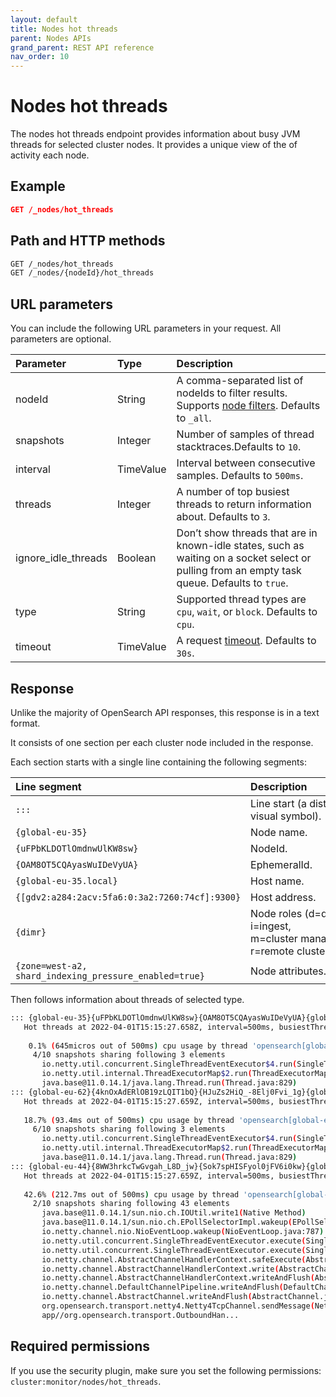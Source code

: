 ```yaml
---
layout: default
title: Nodes hot threads
parent: Nodes APIs
grand_parent: REST API reference
nav_order: 10
---
```


# Nodes hot threads

The nodes hot threads endpoint provides information about busy JVM threads for selected cluster nodes. It provides a unique view of the of activity each node.

## Example

```json
GET /_nodes/hot_threads
```

## Path and HTTP methods

```bash
GET /_nodes/hot_threads
GET /_nodes/{nodeId}/hot_threads
```

## URL parameters

You can include the following URL parameters in your request. All parameters are optional.

Parameter | Type     | Description
:--- |:----------| :---
nodeId | String    | A comma-separated list of nodeIds to filter results. Supports [node filters](../index/#node-filters). Defaults to `_all`.
snapshots | Integer  | Number of samples of thread stacktraces.Defaults to `10`.
interval | TimeValue | Interval between consecutive samples. Defaults to `500ms`.
threads | Integer   | A number of top busiest threads to return information about. Defaults to `3`.
ignore_idle_threads | Boolean   | Don’t show threads that are in known-idle states, such as waiting on a socket select or pulling from an empty task queue. Defaults to `true`.
type | String    | Supported thread types are `cpu`, `wait`, or `block`. Defaults to `cpu`.
timeout | TimeValue | A request [timeout](../index/#timeout). Defaults to `30s`.

## Response

Unlike the majority of OpenSearch API responses, this response is in a text format.

It consists of one section per each cluster node included in the response.

Each section starts with a single line containing the following segments:

Line segment | Description
:--- |:-------
<code>:::&nbsp;</code>  | Line start (a distinct visual symbol).
`{global-eu-35}` | Node name.
`{uFPbKLDOTlOmdnwUlKW8sw}` | NodeId.
`{OAM8OT5CQAyasWuIDeVyUA}` | EphemeralId.
`{global-eu-35.local}` | Host name.
`{[gdv2:a284:2acv:5fa6:0:3a2:7260:74cf]:9300}` | Host address.
`{dimr}` | Node roles (d=data, i=ingest, m=cluster&nbsp;manager, r=remote&nbsp;cluster&nbsp;client).
`{zone=west-a2, shard_indexing_pressure_enabled=true}` | Node attributes.

Then follows information about threads of selected type.

```bash
::: {global-eu-35}{uFPbKLDOTlOmdnwUlKW8sw}{OAM8OT5CQAyasWuIDeVyUA}{global-eu-35.local}{[gdv2:a284:2acv:5fa6:0:3a2:7260:74cf]:9300}{dimr}{zone=west-a2, shard_indexing_pressure_enabled=true}
   Hot threads at 2022-04-01T15:15:27.658Z, interval=500ms, busiestThreads=3, ignoreIdleThreads=true:
   
    0.1% (645micros out of 500ms) cpu usage by thread 'opensearch[global-eu-35][transport_worker][T#7]'
     4/10 snapshots sharing following 3 elements
       io.netty.util.concurrent.SingleThreadEventExecutor$4.run(SingleThreadEventExecutor.java:986)
       io.netty.util.internal.ThreadExecutorMap$2.run(ThreadExecutorMap.java:74)
       java.base@11.0.14.1/java.lang.Thread.run(Thread.java:829)
::: {global-eu-62}{4knOxAdERlOB19zLQIT1bQ}{HJuZs2HiQ_-8Elj0Fvi_1g}{global-eu-62.local}{[gdv2:a284:2acv:5fa6:0:3a2:bba6:fe3f]:9300}{dimr}{zone=west-a2, shard_indexing_pressure_enabled=true}
   Hot threads at 2022-04-01T15:15:27.659Z, interval=500ms, busiestThreads=3, ignoreIdleThreads=true:
      
   18.7% (93.4ms out of 500ms) cpu usage by thread 'opensearch[global-eu-62][transport_worker][T#3]'
     6/10 snapshots sharing following 3 elements
       io.netty.util.concurrent.SingleThreadEventExecutor$4.run(SingleThreadEventExecutor.java:986)
       io.netty.util.internal.ThreadExecutorMap$2.run(ThreadExecutorMap.java:74)
       java.base@11.0.14.1/java.lang.Thread.run(Thread.java:829)
::: {global-eu-44}{8WW3hrkcTwGvgah_L8D_jw}{Sok7spHISFyol0jFV6i0kw}{global-eu-44.local}{[gdv2:a284:2acv:5fa6:0:3a2:9120:e79e]:9300}{dimr}{zone=west-a2, shard_indexing_pressure_enabled=true}
   Hot threads at 2022-04-01T15:15:27.659Z, interval=500ms, busiestThreads=3, ignoreIdleThreads=true:
   
   42.6% (212.7ms out of 500ms) cpu usage by thread 'opensearch[global-eu-44][write][T#5]'
     2/10 snapshots sharing following 43 elements
       java.base@11.0.14.1/sun.nio.ch.IOUtil.write1(Native Method)
       java.base@11.0.14.1/sun.nio.ch.EPollSelectorImpl.wakeup(EPollSelectorImpl.java:254)
       io.netty.channel.nio.NioEventLoop.wakeup(NioEventLoop.java:787)
       io.netty.util.concurrent.SingleThreadEventExecutor.execute(SingleThreadEventExecutor.java:846)
       io.netty.util.concurrent.SingleThreadEventExecutor.execute(SingleThreadEventExecutor.java:815)
       io.netty.channel.AbstractChannelHandlerContext.safeExecute(AbstractChannelHandlerContext.java:989)
       io.netty.channel.AbstractChannelHandlerContext.write(AbstractChannelHandlerContext.java:796)
       io.netty.channel.AbstractChannelHandlerContext.writeAndFlush(AbstractChannelHandlerContext.java:758)
       io.netty.channel.DefaultChannelPipeline.writeAndFlush(DefaultChannelPipeline.java:1020)
       io.netty.channel.AbstractChannel.writeAndFlush(AbstractChannel.java:311)
       org.opensearch.transport.netty4.Netty4TcpChannel.sendMessage(Netty4TcpChannel.java:159)
       app//org.opensearch.transport.OutboundHan...
```

## Required permissions

If you use the security plugin, make sure you set the following permissions: `cluster:monitor/nodes/hot_threads`.
